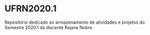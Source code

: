 # UFRN2020.1
Repositório dedicado ao armazenamento de atividades e projetos do Semestre 2020.1 da discente Rejane Nobre.
